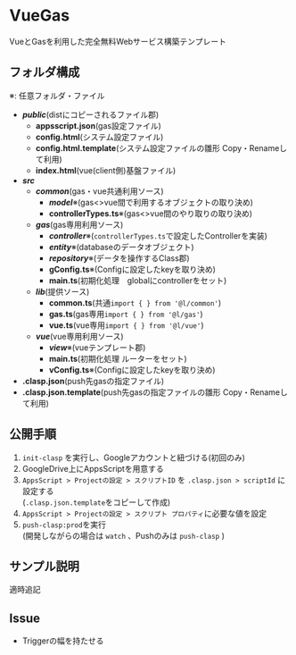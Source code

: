 # VueGas
VueとGasを利用した完全無料Webサービス構築テンプレート

## フォルダ構成 
※: 任意フォルダ・ファイル
- **_public_**(distにコピーされるファイル郡)
  - **appsscript.json**(gas設定ファイル)
  - **config.html**(システム設定ファイル)
  - **config.html.template**(システム設定ファイルの雛形 Copy・Renameして利用)
  - **index.html**(vue(client側)基盤ファイル)
- **_src_**
  - **_common_**(gas・vue共通利用ソース)
    - **_model_**※(gas<>vue間で利用するオブジェクトの取り決め)
    - **controllerTypes.ts**※(gas<>vue間のやり取りの取り決め)
  - **_gas_**(gas専用利用ソース)
    - **_controller_**※(`controllerTypes.ts`で設定したControllerを実装)
    - **_entity_**※(databaseのデータオブジェクト)
    - **_repository_**※(データを操作するClass郡)
    - **gConfig.ts**※(Configに設定したkeyを取り決め)
    - **main.ts**(初期化処理　globalにcontrollerをセット)
  - **_lib_**(提供ソース)
    - **common.ts**(共通`import { } from '@l/common'`)
    - **gas.ts**(gas専用`import { } from '@l/gas'`)
    - **vue.ts**(vue専用`import { } from '@l/vue'`)
  - **_vue_**(vue専用利用ソース)
    - **_view_**※(vueテンプレート郡)
    - **main.ts**(初期化処理 ルーターをセット)
    - **vConfig.ts**※(Configに設定したkeyを取り決め)
- **.clasp.json**(push先gasの指定ファイル)
- **.clasp.json.template**(push先gasの指定ファイルの雛形 Copy・Renameして利用)
## 公開手順
1. `init-clasp` を実行し、Googleアカウントと紐づける(初回のみ)
2. GoogleDrive上にAppsScriptを用意する
3. `AppsScript > Projectの設定 > スクリプトID` を `.clasp.json > scriptId` に設定する  
  (`.clasp.json.template`をコピーして作成)
4. `AppsScript > Projectの設定 > スクリプト プロパティ`に必要な値を設定  
5. `push-clasp:prod`を実行  
   (開発しながらの場合は `watch` 、Pushのみは `push-clasp` )
## サンプル説明
適時追記

## Issue
- Triggerの幅を持たせる